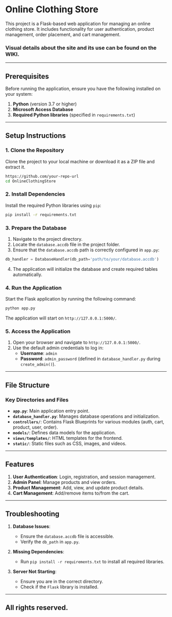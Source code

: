 # Online Clothing Store

This project is a Flask-based web application for managing an online clothing store. It includes functionality for user authentication, product management, order placement, and cart management.
### Visual details about the site and its use can be found on the WIKI.

---

## Prerequisites

Before running the application, ensure you have the following installed on your system:

1. **Python** (version 3.7 or higher)
2. **Microsoft Access Database**
3. **Required Python libraries** (specified in `requirements.txt`)

---

## Setup Instructions

### 1. Clone the Repository
Clone the project to your local machine or download it as a ZIP file and extract it.

```bash
https://github.com/your-repo-url
cd OnlineClothingStore
```

### 2. Install Dependencies
Install the required Python libraries using `pip`:

```bash
pip install -r requirements.txt
```

### 3. Prepare the Database

1. Navigate to the project directory.
2. Locate the `database.accdb` file in the project folder.
3. Ensure that the `database.accdb` path is correctly configured in `app.py`:

```python
db_handler = DatabaseHandler(db_path='path/to/your/database.accdb')
```

4. The application will initialize the database and create required tables automatically.

### 4. Run the Application
Start the Flask application by running the following command:

```bash
python app.py
```

The application will start on `http://127.0.0.1:5000/`.

### 5. Access the Application

1. Open your browser and navigate to `http://127.0.0.1:5000/`.
2. Use the default admin credentials to log in:
   - **Username**: `admin`
   - **Password**: `admin_password` (defined in `database_handler.py` during `create_admin()`).

---

## File Structure

### Key Directories and Files

- **`app.py`**: Main application entry point.
- **`database_handler.py`**: Manages database operations and initialization.
- **`controllers/`**: Contains Flask Blueprints for various modules (auth, cart, product, user, order).
- **`models/`**: Defines data models for the application.
- **`views/templates/`**: HTML templates for the frontend.
- **`static/`**: Static files such as CSS, images, and videos.

---

## Features

1. **User Authentication**: Login, registration, and session management.
2. **Admin Panel**: Manage products and view orders.
3. **Product Management**: Add, view, and update product details.
4. **Cart Management**: Add/remove items to/from the cart.


---

## Troubleshooting

1. **Database Issues**:
   - Ensure the `database.accdb` file is accessible.
   - Verify the `db_path` in `app.py`.

2. **Missing Dependencies**:
   - Run `pip install -r requirements.txt` to install all required libraries.

3. **Server Not Starting**:
   - Ensure you are in the correct directory.
   - Check if the `Flask` library is installed.

---

## All rights reserved.

